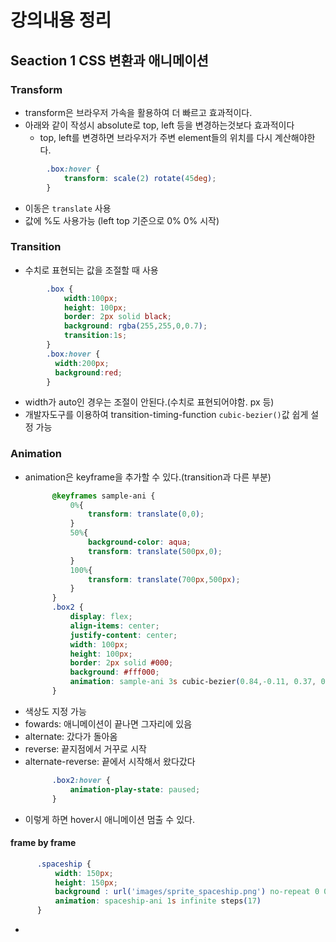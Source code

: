 # 강의내용 정리
## Seaction 1 CSS 변환과 애니메이션
### Transform
- transform은 브라우저 가속을 활용하여 더 빠르고 효과적이다.
- 아래와 같이 작성시 absolute로 top, left 등을 변경하는것보다 효과적이다
  - top, left를 변경하면 브라우저가 주변 element들의 위치를 다시 계산해야한다.
```css
        .box:hover {
            transform: scale(2) rotate(45deg);
        }
```
- 이동은 `translate` 사용
- 값에 %도 사용가능 (left top 기준으로 0% 0% 시작)
### Transition
- 수치로 표현되는 값을 조절할 때 사용
```css
        .box {
            width:100px;
            height: 100px;
            border: 2px solid black;
            background: rgba(255,255,0,0.7);
            transition:1s;
        }
        .box:hover {
          width:200px;
          background:red;
        }
```
- width가 auto인 경우는 조절이 안된다.(수치로 표현되어야함. px 등)
- 개발자도구를 이용하여 transition-timing-function `cubic-bezier()`값 쉽게 설정 가능
### Animation
- animation은 keyframe을 추가할 수 있다.(transition과 다른 부분)
  ```css
        @keyframes sample-ani {
            0%{
                transform: translate(0,0);
            }
            50%{
                background-color: aqua;
                transform: translate(500px,0);
            }
            100%{
                transform: translate(700px,500px);
            }
        }
        .box2 {
            display: flex;
            align-items: center;
            justify-content: center;
            width: 100px;
            height: 100px;
            border: 2px solid #000;
            background: #fff000;
            animation: sample-ani 3s cubic-bezier(0.84,-0.11, 0.37, 0.94) infinite alternate;
        }
  ```
- 색상도 지정 가능
- fowards: 애니메이션이 끝나면 그자리에 있음
- alternate: 갔다가 돌아옴
- reverse: 끝지점에서 거꾸로 시작
- alternate-reverse: 끝에서 시작해서 왔다갔다
  ```css
        .box2:hover {
            animation-play-state: paused;
        }
  ```
- 이렇게 하면 hover시 애니메이션 멈출 수 있다.
#### frame by frame 
  ```css
        .spaceship {
            width: 150px;
            height: 150px;
            background : url('images/sprite_spaceship.png') no-repeat 0 0 / auto 150px;
            animation: spaceship-ani 1s infinite steps(17)
        }
  ```
- 